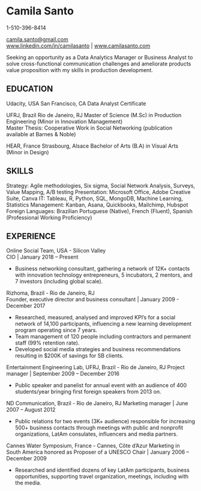 # Camila Santo
1-510-396-8414

camila.santo@gmail.com  
www.linkedin.com/in/camilasanto | www.camilasanto.com

Seeking an opportunity as a Data Analytics Manager or Business Analyst to solve cross-functional communication challenges and ameliorate products value proposition with my skills in production development.

## EDUCATION

Udacity, USA                                                                                                                           San Francisco, CA 
Data Analyst Certificate                                                                                              

UFRJ, Brazil                                                                                                                             Rio de Janeiro, RJ 
Master of Science (M.Sc) in Production Engineering (Minor in Innovation Management)            
Master Thesis: Cooperative Work in Social Networking (publication available at Barnes & Noble)

HEAR, France                                                                                                                           Strasbourg, Alsace
Bachelor of Arts (B.A) in Visual Arts (Minor in Design)


## SKILLS

Strategy: Agile methodologies, Six sigma, Social Network Analysis, Surveys, Value Mapping, A/B testing
Presentation: Microsoft Office, Adobe Creative Suite, Canva
IT: Tableau, R, Python, SQL, MongoDB, Machine Learning, Statistics
Management: Kanban, Asana, Quickbooks, Mailchimp, Hubspot
Foreign Languages: Brazilian Portuguese (Native), French (Fluent), Spanish (Professional Working Proficiency)


## EXPERIENCE

Online Social Team, USA - Silicon Valley  
CIO | January 2018 – Present            
* Business networking consultant, gathering a network of 12K+ contacts with innovation technology entrepreneurs, 5 incubators, 2 mentors, and 7 investors (including global scale).

Rizhoma, Brazil - Rio de Janeiro, RJ    
Founder, executive director and business consultant | January 2009 - December 2017
* Researched, measured, analysed and improved KPI’s for a social network of 14,100 participants, influencing a new learning development program operating since 7 years.
* Team management of 120 people including contractors and permanent staff (99% retention rate).
* Developed social media strategies and business recommendations resulting in $200K of savings for SB clients.

Entertainment Engineering Lab, UFRJ, Brazil - Rio de Janeiro, RJ
Project manager | September 2009 – December 2016
* Public speaker and panelist for annual event with an audience of 400 students/year bringing first foreign speakers from 2013 on.

ND Communication, Brazil - Rio de Janeiro, RJ
Marketing manager | June  2007 – August 2012
* Public relations for two events (3K+ audience) responsible for increasing 500+ business contacts through meetings with public and nonprofit organizations, LatAm consulates, influencers and media partners.

Cannes Water Symposium, France - Cannes, Côte d’Azur
Marketing in South America honored as Proposer of a UNESCO Chair | January 2006 – December 2009
* Researched and identified dozens of key LatAm participants, business opportunities, supporting travel organization, meetings, including with the media.
